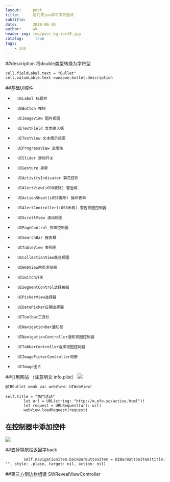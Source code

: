```yaml
---
layout:     post
title:      这几天ios学习中的重点
subtitle:   
date:       2018-06-30
author:     wk
header-img: img/post-bg-ios10.jpg
catalog: 	 true
tags:
    - ios
---
```


##description 将double类型转换为字符型

```
cell.fieldLabel.text = "Bullet"
cell.valueLable.text =weapon.bullet.description
```


##基础UI控件
* 		UILabel 标题栏
* 		UIButton 按钮
* 		UIImageView 图片视图
* 		UITextField 文本输入框
* 		UITextView 文本展示视图
* 		UIProgressView 进度条
* 		UISlider 滑动开关
* 		UIGesture 手势
* 		UIActivityIndicator 菊花控件
* 		UIAlertView(iOS8废除) 警告框
* 		UIActionSheet(iOS8废除) 操作表单
* 		UIAlertController(iOS8出现) 警告视图控制器
* 		UIScrollView 滚动视图
* 		UIPageControl 页面控制器
* 		UISearchBar 搜索框
* 		UITableView 表视图
* 		UICollectionView集合视图
* 		UIWebView网页浏览器
* 		UISwitch开关
* 		UISegmentControl选择按钮
* 		UIPickerView选择器
* 		UIDatePicker日期选择器
* 		UIToolbar工具栏
* 		UINavigationBar通知栏
* 		UINavigationController通知视图控制器
* 		UITabbarController选择视图控制器
* 		UIImagePickerController相册
* 		UIImage图片

##引用网站  （注意明文  info.plist） 
![](https://ws4.sinaimg.cn/large/006tNc79ly1g3hzzrwe28j30og0lytaz.jpg)

```
@IBOutlet weak var webView: UIWebView!

self.title = "热门活动"
        let url = URL(string: "http://m.ofo.so/active.html")!
        let request = URLRequest(url: url)
        webView.loadRequest(request)
```

        
        
## 在控制器中添加控件
![](https://ws3.sinaimg.cn/large/006tNc79ly1g3i05dc8oij30rw0ikab1.jpg)


##去掉导航栏返回字back
      
```
        self.navigationItem.backBarButtonItem = UIBarButtonItem(title: "", style: .plain, target: nil, action: nil)
```        


##第三方侧边栏组键
SWRevealViewController




